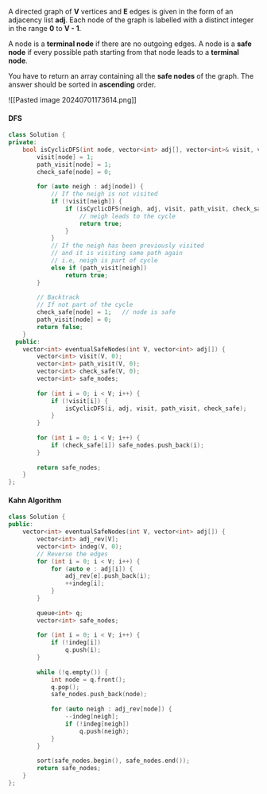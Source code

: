 A directed graph of **V** vertices and **E** edges is given in the form of an adjacency list **adj**. Each node of the graph is labelled with a distinct integer in the range **0** to **V - 1**.

A node is a **terminal node** if there are no outgoing edges. A node is a **safe node** if every possible path starting from that node leads to a **terminal node**.

You have to return an array containing all the **safe nodes** of the graph. The answer should be sorted in **ascending** order.

![[Pasted image 20240701173614.png]]

#### DFS

```cpp
class Solution {
private:
    bool isCyclicDFS(int node, vector<int> adj[], vector<int>& visit, vector<int>& path_visit, vector<int>& check_safe) {
        visit[node] = 1;
        path_visit[node] = 1;
        check_safe[node] = 0;
        
        for (auto neigh : adj[node]) {
            // If the neigh is not visited
            if (!visit[neigh]) {
                if (isCyclicDFS(neigh, adj, visit, path_visit, check_safe)) {
                    // neigh leads to the cycle
                    return true;
                }
            }
            // If the neigh has been previously visited
            // and it is visiting same path again
            // i.e, neigh is part of cycle
            else if (path_visit[neigh])
                return true;
        }
        
        // Backtrack
        // If not part of the cycle
        check_safe[node] = 1;   // node is safe
        path_visit[node] = 0;  
        return false;
    }
  public:
    vector<int> eventualSafeNodes(int V, vector<int> adj[]) {
        vector<int> visit(V, 0);
        vector<int> path_visit(V, 0);
        vector<int> check_safe(V, 0);
        vector<int> safe_nodes;
        
        for (int i = 0; i < V; i++) {
            if (!visit[i]) {
                isCyclicDFS(i, adj, visit, path_visit, check_safe);
            }
        }
        
        for (int i = 0; i < V; i++) {
            if (check_safe[i]) safe_nodes.push_back(i);
        }
        
        return safe_nodes;
    }
};
```

#### Kahn Algorithm
```cpp
class Solution {
public:
    vector<int> eventualSafeNodes(int V, vector<int> adj[]) {
        vector<int> adj_rev[V];
        vector<int> indeg(V, 0);
        // Reverse the edges
        for (int i = 0; i < V; i++) {
            for (auto e : adj[i]) {
                adj_rev[e].push_back(i);
                ++indeg[i];
            } 
        }
        
        queue<int> q;
        vector<int> safe_nodes;
        
        for (int i = 0; i < V; i++) {
            if (!indeg[i])
                q.push(i);
        }
        
        while (!q.empty()) {
            int node = q.front();
            q.pop();
            safe_nodes.push_back(node);
            
            for (auto neigh : adj_rev[node]) {
                --indeg[neigh];
                if (!indeg[neigh])
                    q.push(neigh);
            }
        }
        
        sort(safe_nodes.begin(), safe_nodes.end());
        return safe_nodes;
    }
};
```